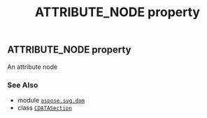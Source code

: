 ﻿---
title: ATTRIBUTE_NODE property
second_title: Aspose.SVG for Python via .NET API References
description: 
type: docs
weight: 260
url: /python-net/aspose.svg.dom/cdatasection/attribute_node/
is_root: false
---

## ATTRIBUTE_NODE property


An attribute node

### See Also
* module [`aspose.svg.dom`](../../)
* class [`CDATASection`](/svg/python-net/aspose.svg.dom/cdatasection)
